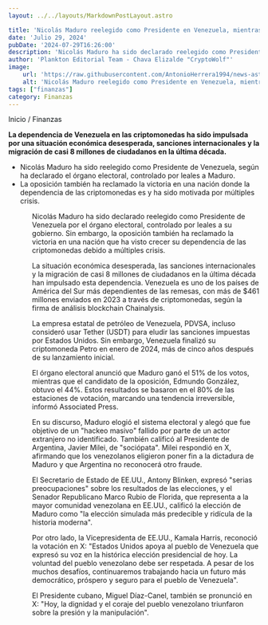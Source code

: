 ```yaml
---
layout: ../../layouts/MarkdownPostLayout.astro

title: 'Nicolás Maduro reelegido como Presidente en Venezuela, mientras que la oposición reclama la victoria'
date: 'Julio 29, 2024'
pubDate: '2024-07-29T16:26:00'
description: 'Nicolás Maduro ha sido declarado reelegido como Presidente de Venezuela por el órgano electoral, controlado por leales a su gobierno.'
author: 'Plankton Editorial Team - Chava Elizalde "CryptoWolf"'
image:
    url: 'https://raw.githubusercontent.com/AntonioHerrera1994/news-astro/master/src/assets/finanzas/finanzas66.webp'
    alt: 'Nicolás Maduro reelegido como Presidente en Venezuela, mientras que la oposición reclama la victoria'
tags: ["finanzas"]
category: Finanzas
---
```


<span><a href="/" style="text-decoration:none;color:#0F1416">Inicio</a> / <a href="/finanzas" style="text-decoration:none;color:#0F1416">Finanzas</a></span>


<p style="font-weight: bold;">La dependencia de Venezuela en las criptomonedas ha sido impulsada por una situación económica desesperada, sanciones internacionales y la migración de casi 8 millones de ciudadanos en la última década.</p>

<ul>
<li>Nicolás Maduro ha sido reelegido como Presidente de Venezuela, según ha declarado el órgano electoral, controlado por leales a Maduro.</li>
<li>La oposición también ha reclamado la victoria en una nación donde la dependencia de las criptomonedas es y ha sido motivada por múltiples crisis.</li>
<ul>

Nicolás Maduro ha sido declarado reelegido como Presidente de Venezuela por el órgano electoral, controlado por leales a su gobierno. Sin embargo, la oposición también ha reclamado la victoria en una nación que ha visto crecer su dependencia de las criptomonedas debido a múltiples crisis.

La situación económica desesperada, las sanciones internacionales y la migración de casi 8 millones de ciudadanos en la última década han impulsado esta dependencia. Venezuela es uno de los países de América del Sur más dependientes de las remesas, con más de $461 millones enviados en 2023 a través de criptomonedas, según la firma de análisis blockchain Chainalysis.

La empresa estatal de petróleo de Venezuela, PDVSA, incluso consideró usar Tether (USDT) para eludir las sanciones impuestas por Estados Unidos. Sin embargo, Venezuela finalizó su criptomoneda Petro en enero de 2024, más de cinco años después de su lanzamiento inicial.

El órgano electoral anunció que Maduro ganó el 51% de los votos, mientras que el candidato de la oposición, Edmundo González, obtuvo el 44%. Estos resultados se basaron en el 80% de las estaciones de votación, marcando una tendencia irreversible, informó Associated Press.

En su discurso, Maduro elogió el sistema electoral y alegó que fue objetivo de un "hackeo masivo" fallido por parte de un actor extranjero no identificado. También calificó al Presidente de Argentina, Javier Milei, de "sociópata". Milei respondió en X, afirmando que los venezolanos eligieron poner fin a la dictadura de Maduro y que Argentina no reconocerá otro fraude.

El Secretario de Estado de EE.UU., Antony Blinken, expresó "serias preocupaciones" sobre los resultados de las elecciones, y el Senador Republicano Marco Rubio de Florida, que representa a la mayor comunidad venezolana en EE.UU., calificó la elección de Maduro como "la elección simulada más predecible y ridícula de la historia moderna".

Por otro lado, la Vicepresidenta de EE.UU., Kamala Harris, reconoció la votación en X: "Estados Unidos apoya al pueblo de Venezuela que expresó su voz en la histórica elección presidencial de hoy. La voluntad del pueblo venezolano debe ser respetada. A pesar de los muchos desafíos, continuaremos trabajando hacia un futuro más democrático, próspero y seguro para el pueblo de Venezuela".

El Presidente cubano, Miguel Díaz-Canel, también se pronunció en X: "Hoy, la dignidad y el coraje del pueblo venezolano triunfaron sobre la presión y la manipulación".